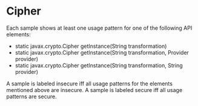# Cipher
Each sample shows at least one usage pattern for one of the following API elements:
* static javax.crypto.Cipher getInstance(String transformation)
* static javax.crypto.Cipher getInstance(String transformation, Provider provider)
* static javax.crypto.Cipher getInstance(String transformation, String provider)

A sample is labeled insecure iff all usage patterns for the elements mentioned above are insecure. A sample is labeled secure iff all usage patterns are secure.
